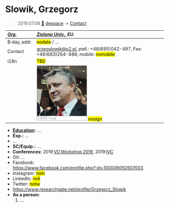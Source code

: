 # Slowik, Grzegorz
> 2019.07.08 [🚀](../index/index.md) [despace](index.md) → [Contact](contact.md)

|*[Org.](contact.md)*|*[Zielona Univ.](zz_zielona_univ.md), EU.*|
|:--|:--|
|B‑day, addr.|<mark>nodate</mark> / …|
|Contact|<grzegslowik@o2.pl>, *раб.:* +48(695)042-497, Fax: +48(683)264-886; *mobile:* <mark>nomobile</mark>|
|i18n|<mark>TBD</mark>|
| |[![](f/contact/s/slowik1_photo_thumb.jpg)](f/contact/s/slowik1_photo.jpg) <mark>nosign</mark>|

   - **[Education](edu.md):** …
   - **Exp.:** …
   - …
   - **SC/Equip.:** …
   - **Conferences:** 2019 [VD Workshop 2019](vdws2019.md), 2019 [IVC](ivc_2019.md)
   - Git: …
   - Facebook: <https://www.facebook.com/profile.php?:id=100006050507003>
   - Instagram: <mark>noin</mark>
   - LinkedIn: <mark>noli</mark>
   - Twitter: <mark>notw</mark>
   - <https://www.researchgate.net/profile/Grzegorz_Slowik>
   - **As a person:**
      1. …
